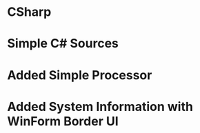 # CSharp
# Simple C# Sources
# Added Simple Processor
# Added System Information with WinForm Border UI
